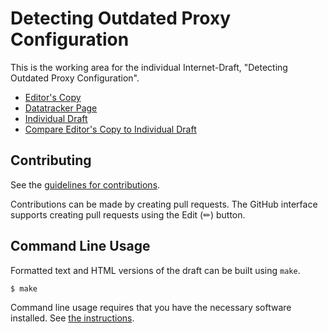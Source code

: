 <!-- regenerate: on (set to off if you edit this file) -->

# Detecting Outdated Proxy Configuration

This is the working area for the individual Internet-Draft, "Detecting Outdated Proxy Configuration".

* [Editor's Copy](https://yaroslavros.github.io/httpbis-outdated-proxy-config/#go.draft-rosomakho-httpbis-outdated-proxy-config.html)
* [Datatracker Page](https://datatracker.ietf.org/doc/draft-rosomakho-httpbis-outdated-proxy-config)
* [Individual Draft](https://datatracker.ietf.org/doc/html/draft-rosomakho-httpbis-outdated-proxy-config)
* [Compare Editor's Copy to Individual Draft](https://yaroslavros.github.io/httpbis-outdated-proxy-config/#go.draft-rosomakho-httpbis-outdated-proxy-config.diff)


## Contributing

See the
[guidelines for contributions](https://github.com/yaroslavros/masque-outdated-proxy-config/blob/main/CONTRIBUTING.md).

Contributions can be made by creating pull requests.
The GitHub interface supports creating pull requests using the Edit (✏) button.


## Command Line Usage

Formatted text and HTML versions of the draft can be built using `make`.

```sh
$ make
```

Command line usage requires that you have the necessary software installed.  See
[the instructions](https://github.com/martinthomson/i-d-template/blob/main/doc/SETUP.md).


